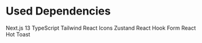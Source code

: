 # Used Dependencies

Next.js 13
TypeScript
Tailwind
React Icons
Zustand
React Hook Form
React Hot Toast
